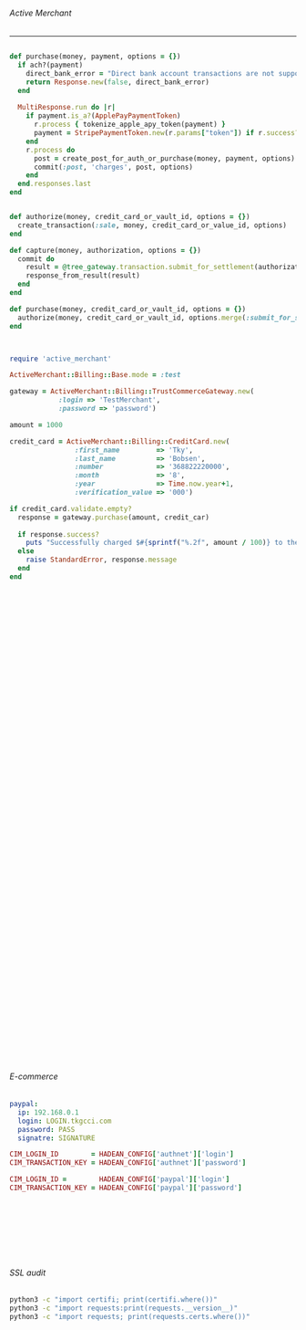 ###### Active Merchant
---


```stripe.rb

def purchase(money, payment, options = {})
  if ach?(payment)
    direct_bank_error = "Direct bank account transactions are not supported. Bank accounts must be stored and verified before use."
    return Response.new(false, direct_bank_error)
  end
  
  MultiResponse.run do |r|
    if payment.is_a?(ApplePayPaymentToken)
      r.process { tokenize_apple_apy_token(payment) }
      payment = StripePaymentToken.new(r.params["token"]) if r.success?
    end
    r.process do
      post = create_post_for_auth_or_purchase(money, payment, options)
      commit(:post, 'charges', post, options)
    end
  end.responses.last
end

```

```tree_blue.rb

def authorize(money, credit_card_or_vault_id, options = {})
  create_transaction(:sale, money, credit_card_or_value_id, options)
end

def capture(money, authorization, options = {})
  commit do
    result = @tree_gateway.transaction.submit_for_settlement(authorization, amount(money).to_s)
    response_from_result(result)
  end
end

def purchase(money, credit_card_or_vault_id, options = {})
  authorize(money, credit_card_or_vault_id, options.merge(:submit_for_settlement => true))
end

```


```
```

```
```


```usage.rb
require 'active_merchant'

ActiveMerchant::Billing::Base.mode = :test

gateway = ActiveMerchant::Billing::TrustCommerceGateway.new(
            :login => 'TestMerchant',
            :password => 'password')

amount = 1000

credit_card = ActiveMerchant::Billing::CreditCard.new(
                :first_name         => 'Tky',
                :last_name          => 'Bobsen',
                :number             => '368822220000',
                :month              => '8',
                :year               => Time.now.year+1,
                :verification_value => '000')

if credit_card.validate.empty?
  response = gateway.purchase(amount, credit_car)
  
  if response.success?
    puts "Successfully charged $#{sprintf("%.2f", amount / 100)} to the credit card #{credit_card.display_number}"
  else
    raise StandardError, response.message
  end
end
```

```
```


```
```

```
```


```
```

```
```


```
```

```
```


```
```

```
```


```
```

```
```


```
```

```
```


```
```

```
```


```
```

```
```


```
```

```
```


```
```

```
```


```
```

```
```


```
```

```
```


```
```

```
```


```
```

```
```


```
```

```
```


```
```

```
```


```
```

```
```


```
```

```
```


```
```

```
```


```
```

```
```


```
```

```
```


```
```

```
```


```
```

```
```


```
```

```
```


```
```

```
```


```
```

```
```


```
```

```
```


```
```

```
```


```
```

```
```


```
```






###### E-commerce
```config/config.yml
paypal:
  ip: 192.168.0.1
  login: LOGIN.tkgcci.com
  password: PASS
  signatre: SIGNATURE
```


```environment.rb
CIM_LOGIN_ID        = HADEAN_CONFIG['authnet']['login'] 
CIM_TRANSACTION_KEY = HADEAN_CONFIG['authnet']['password']

CIM_LOGIN_ID =        HADEAN_CONFIG['paypal']['login']
CIM_TRANSACTION_KEY = HADEAN_CONFIG['paypal']['password']
```

```config/environments/[development|test|production].rb

```


```
```

```
```


```
```

```
```


```
```

```
```


```
```

###### SSL audit

```.sh
python3 -c "import certifi; print(certifi.where())"
python3 -c "import requests:print(requests.__version__)"
python3 -c "import requests; print(requests.certs.where())"



```


```
```

```
```


```
```

```
```


```
```

```
```


```
```

```
```
